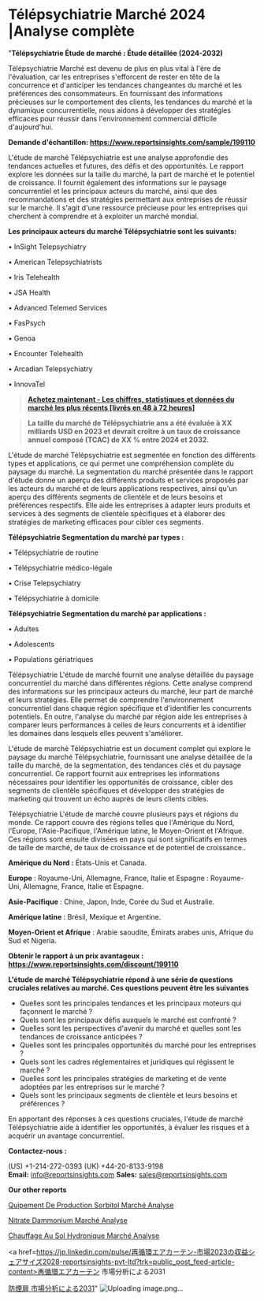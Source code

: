 # Télépsychiatrie Marché 2024 |Analyse complète

"<strong>Télépsychiatrie Étude de marché : Étude détaillée (2024-2032)</strong>

Télépsychiatrie Marché est devenu de plus en plus vital à l'ère de l'évaluation, car les entreprises s'efforcent de rester en tête de la concurrence et d'anticiper les tendances changeantes du marché et les préférences des consommateurs. En fournissant des informations précieuses sur le comportement des clients, les tendances du marché et la dynamique concurrentielle, nous aidons à développer des stratégies efficaces pour réussir dans l'environnement commercial difficile d'aujourd'hui.

<strong>Demande d'échantillon: <a href=https://www.reportsinsights.com/sample/199110>https://www.reportsinsights.com/sample/199110</a></strong>

L'étude de marché Télépsychiatrie est une analyse approfondie des tendances actuelles et futures, des défis et des opportunités. Le rapport explore les données sur la taille du marché, la part de marché et le potentiel de croissance. Il fournit également des informations sur le paysage concurrentiel et les principaux acteurs du marché, ainsi que des recommandations et des stratégies permettant aux entreprises de réussir sur le marché. Il s'agit d'une ressource précieuse pour les entreprises qui cherchent à comprendre et à exploiter un marché mondial.

<strong>Les principaux acteurs du marché Télépsychiatrie sont les suivants:</strong>

• InSight Telepsychiatry

• American Telepsychiatrists

• Iris Telehealth

• JSA Health

• Advanced Telemed Services

• FasPsych

• Genoa

• Encounter Telehealth

• Arcadian Telepsychiatry

• InnovaTel
<blockquote><a href=https://www.reportsinsights.com/buynow/199110><span style=text-decoration: underline;><strong>Achetez maintenant - Les chiffres, statistiques et données du marché les plus récents [livrés en 48 à 72 heures]</strong></span></a></blockquote>
<blockquote><span style=text-decoration: underline;><strong>La taille du marché de Télépsychiatrie ans a été évaluée à XX milliards USD en 2023 et devrait croître à un taux de croissance annuel composé (TCAC) de XX % entre 2024 et 2032.</strong></span></blockquote>
L'étude de marché Télépsychiatrie est segmentée en fonction des différents types et applications, ce qui permet une compréhension complète du paysage du marché. La segmentation du marché présentée dans le rapport d'étude donne un aperçu des différents produits et services proposés par les acteurs du marché et de leurs applications respectives, ainsi qu'un aperçu des différents segments de clientèle et de leurs besoins et préférences respectifs. Elle aide les entreprises à adapter leurs produits et services à des segments de clientèle spécifiques et à élaborer des stratégies de marketing efficaces pour cibler ces segments.

<strong>Télépsychiatrie Segmentation du marché par types :</strong>

• Télépsychiatrie de routine

• Télépsychiatrie médico-légale

• Crise Telepsychiatry

• Télépsychiatrie à domicile

<strong>Télépsychiatrie Segmentation du marché par applications :</strong>

• Adultes

• Adolescents

• Populations gériatriques

Télépsychiatrie L'étude de marché fournit une analyse détaillée du paysage concurrentiel du marché dans différentes régions. Cette analyse comprend des informations sur les principaux acteurs du marché, leur part de marché et leurs stratégies. Elle permet de comprendre l'environnement concurrentiel dans chaque région spécifique et d'identifier les concurrents potentiels. En outre, l'analyse du marché par région aide les entreprises à comparer leurs performances à celles de leurs concurrents et à identifier les domaines dans lesquels elles peuvent s'améliorer.

L'étude de marché Télépsychiatrie est un document complet qui explore le paysage du marché Télépsychiatrie, fournissant une analyse détaillée de la taille du marché, de la segmentation, des tendances clés et du paysage concurrentiel. Ce rapport fournit aux entreprises les informations nécessaires pour identifier les opportunités de croissance, cibler des segments de clientèle spécifiques et développer des stratégies de marketing qui trouvent un écho auprès de leurs clients cibles.

Télépsychiatrie L'étude de marché couvre plusieurs pays et régions du monde. Ce rapport couvre des régions telles que l'Amérique du Nord, l'Europe, l'Asie-Pacifique, l'Amérique latine, le Moyen-Orient et l'Afrique. Ces régions sont ensuite divisées en pays qui sont significatifs en termes de taille de marché, de taux de croissance et de potentiel de croissance..

<strong>Amérique du Nord :</strong> États-Unis et Canada.

<strong>Europe</strong> : Royaume-Uni, Allemagne, France, Italie et Espagne : Royaume-Uni, Allemagne, France, Italie et Espagne.

<strong>Asie-Pacifique</strong> : Chine, Japon, Inde, Corée du Sud et Australie.

<strong>Amérique latine</strong> : Brésil, Mexique et Argentine.

<strong>Moyen-Orient et Afrique</strong> : Arabie saoudite, Émirats arabes unis, Afrique du Sud et Nigeria.

<strong>Obtenir le rapport à un prix avantageux : <a href=https://www.reportsinsights.com/discount/199110>https://www.reportsinsights.com/discount/199110</a></strong>

<strong>L'étude de marché Télépsychiatrie répond à une série de questions cruciales relatives au marché. Ces questions peuvent être les suivantes</strong>
<ul>
  <li>Quelles sont les principales tendances et les principaux moteurs qui façonnent le marché ?</li>
  <li>Quels sont les principaux défis auxquels le marché est confronté ?</li>
  <li>Quelles sont les perspectives d'avenir du marché et quelles sont les tendances de croissance anticipées ?</li>
  <li>Quelles sont les principales opportunités du marché pour les entreprises ?</li>
  <li>Quels sont les cadres réglementaires et juridiques qui régissent le marché ?</li>
  <li>Quelles sont les principales stratégies de marketing et de vente adoptées par les entreprises sur le marché ?</li>
  <li>Quels sont les principaux segments de clientèle et leurs besoins et préférences ?</li>
</ul>
En apportant des réponses à ces questions cruciales, l'étude de marché Télépsychiatrie aide à identifier les opportunités, à évaluer les risques et à acquérir un avantage concurrentiel.

<strong>Contactez-nous :</strong>

(US) +1-214-272-0393
(UK) +44-20-8133-9198
<strong>Email:</strong> <a>info@reportsinsights.com</a>
<strong>Sales:</strong> <a>sales@reportsinsights.com</a>

<strong>Our other reports</strong>

<a href=https://www.linkedin.com/pulse/%C3%A9quipement-de-production-sorbitol-march%C3%A9-jbx5c/>Quipement De Production Sorbitol Marché Analyse</a>

<a href=https://www.linkedin.com/pulse/nitrate-dammonium-march%C3%A9-analyse-et-tendances-1gszf/>Nitrate Dammonium Marché Analyse</a>

<a href=https://www.linkedin.com/pulse/chauffage-au-sol-hydronique-march%C3%A9-analyse-ovy3f/>Chauffage Au Sol Hydronique Marché Analyse</a>

<a href=https://jp.linkedin.com/pulse/再循環エアカーテン-市場2023の収益シェアサイズ2028-reportsinsights-pvt-ltd?trk=public_post_feed-article-content>再循環エアカーテン 市場分析による2031</a>

<a href=https://www.linkedin.com/pulse/防煙扉-市場cagr見通し成長2028-community-market-research/>防煙扉 市場分析による2031</a>"
![Uploading image.png…]()
